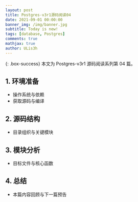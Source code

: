 ```yaml
---
layout: post
title: Postgres-v3r1源码阅读04
date: 2021-09-01 00:00:00
banner_img: /img/banner.jpg
subtitle: Today is new!
tags: [database, Postgres]
comments: true
mathjax: true
author: ULis3h
---
```


{: .box-success}
本文为 Postgres-v3r1 源码阅读系列第 04 篇。

## 1. 环境准备
- 操作系统与依赖
- 获取源码与编译

## 2. 源码结构
- 目录组织与关键模块

## 3. 模块分析
- 目标文件与核心函数

## 4. 总结
- 本篇内容回顾与下一篇预告